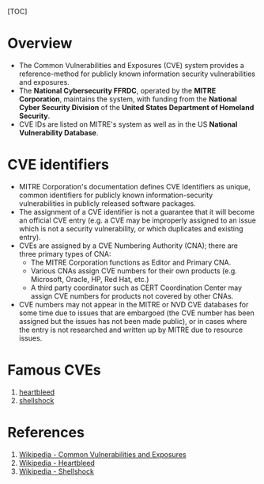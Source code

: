 [TOC]

# Overview
- The Common Vulnerabilities and Exposures (CVE) system provides a reference-method for publicly known information security vulnerabilities and exposures.
- The **National Cybersecurity FFRDC**, operated by the **MITRE Corporation**, maintains the system, with funding from the **National Cyber Security Division** of the **United States Department of Homeland Security**.
- CVE IDs are listed on MITRE's system as well as in the US **National Vulnerability Database**.

# CVE identifiers
- MITRE Corporation's documentation defines CVE Identifiers as unique, common identifiers for publicly known information-security vulnerabilities in publicly released software packages.
- The assignment of a CVE identifier is not a guarantee that it will become an official CVE entry (e.g. a CVE may be improperly assigned to an issue which is not a security vulnerability, or which duplicates and existing entry).
- CVEs are assigned by a CVE Numbering Authority (CNA); there are three primary types of CNA:
	+ The MITRE Corporation functions as Editor and Primary CNA.
	+ Various CNAs assign CVE numbers for their own products (e.g. Microsoft, Oracle, HP, Red Hat, etc.)
	+ A third party coordinator such as CERT Coordination Center may assign CVE numbers for products not covered by other CNAs.
- CVE numbers may not appear in the MITRE or NVD CVE databases for some time due to issues that are embargoed (the CVE number has been assigned but the issues has not been made public), or in cases where the entry is not researched and written up by MITRE due to resource issues.

# Famous CVEs
1. [heartbleed][2]
2. [shellshock][3]

# References
1. [Wikipedia - Common Vulnerabilities and Exposures][1]
2. [Wikipedia - Heartbleed][2]
3. [Wikipedia - Shellshock][3]

[1]: https://en.wikipedia.org/wiki/Common_Vulnerabilities_and_Exposures "Wikipedia - Common Vulnerabilities and Exposures"
[2]: https://en.wikipedia.org/wiki/Heartbleed "Wikipedia - Heartbleed"
[3]: https://en.wikipedia.org/wiki/Shellshock_(software_bug) "Wikipedia - Shellshock"
